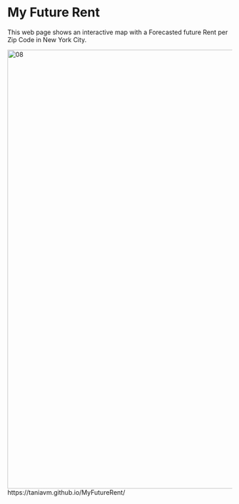 # My Future Rent

This web page shows an interactive map with a Forecasted future Rent per Zip Code in New York City.

<img width="985" alt="08" src="https://user-images.githubusercontent.com/14100975/28102803-b2853846-669f-11e7-9cf9-a5ec5556dd2b.png">
https://taniavm.github.io/MyFutureRent/
